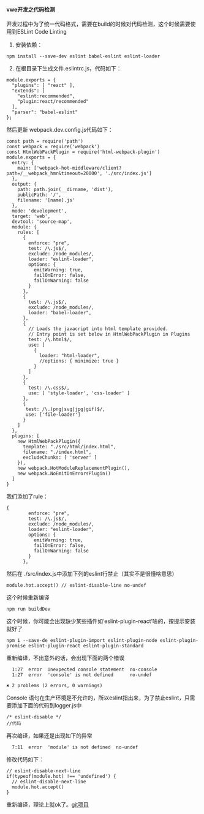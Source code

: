 #### vwe开发之代码检测 ####

开发过程中为了统一代码格式，需要在build的时候对代码检测，这个时候需要使用到ESLint Code Linting

1. 安装依赖：
```
npm install --save-dev eslint babel-eslint eslint-loader
```

2. 在根目录下生成文件.eslintrc.js，代码如下：
```
module.exports = {
  "plugins": [ "react" ],
  "extends": [
    "eslint:recommended",
    "plugin:react/recommended"
  ],
  "parser": "babel-eslint"
};
```
然后更新 webpack.dev.config.js代码如下：
```
const path = require('path')
const webpack = require('webpack')
const HtmlWebPackPlugin = require('html-webpack-plugin')
module.exports = {
  entry: {
    main: ['webpack-hot-middleware/client?path=/__webpack_hmr&timeout=20000', './src/index.js']
  },
  output: {
    path: path.join(__dirname, 'dist'),
    publicPath: '/',
    filename: '[name].js'
  },
  mode: 'development',
  target: 'web',
  devtool: 'source-map',
  module: {
    rules: [
      {
        enforce: "pre",
        test: /\.js$/,
        exclude: /node_modules/,
        loader: "eslint-loader",
        options: {
          emitWarning: true,
          failOnError: false,
          failOnWarning: false
        }
      },
      {
        test: /\.js$/,
        exclude: /node_modules/,
        loader: "babel-loader",
      },
      {
        // Loads the javacript into html template provided.
        // Entry point is set below in HtmlWebPackPlugin in Plugins
        test: /\.html$/,
        use: [
          {
            loader: "html-loader",
            //options: { minimize: true }
          }
        ]
      },
      {
        test: /\.css$/,
        use: [ 'style-loader', 'css-loader' ]
      },
      {
       test: /\.(png|svg|jpg|gif)$/,
       use: ['file-loader']
      }
    ]
  },
  plugins: [
    new HtmlWebPackPlugin({
      template: "./src/html/index.html",
      filename: "./index.html",
      excludeChunks: [ 'server' ]
    }),
    new webpack.HotModuleReplacementPlugin(),
    new webpack.NoEmitOnErrorsPlugin()
  ]
}
```
我们添加了rule：
```
{
        enforce: "pre",
        test: /\.js$/,
        exclude: /node_modules/,
        loader: "eslint-loader",
        options: {
          emitWarning: true,
          failOnError: false,
          failOnWarning: false
        }
      },
```
然后在 ./src/index.js中添加下列的eslint行禁止（其实不是很懂啥意思）
```
module.hot.accept() // eslint-disable-line no-undef
```

这个时候重新编译
```
npm run buildDev
```
这个时候，你可能会出现缺少某些插件如‘eslint-plugin-react’啥的，按提示安装就好了
```
npm i --save-de eslint-plugin-import eslint-plugin-node eslint-plugin-promise eslint-plugin-react eslint-plugin-standard
```
重新编译，不出意外的话，会出现下面的两个错误
```
  1:27  error  Unexpected console statement  no-console
  1:27  error  'console' is not defined      no-undef

✖ 2 problems (2 errors, 0 warnings)

```

Console 语句在生产环境是不允许的，所以eslint指出来，为了禁止eslint，只需要添加下面的代码到logger.js中
```
/* eslint-disable */
//代码
```
再次编译，如果还是出现如下的异常
```
  7:11  error  'module' is not defined  no-undef
```
修改代码如下：
```
// eslint-disable-next-line
if(typeof(module.hot) !== 'undefined') {
  // eslint-disable-next-line
  module.hot.accept()
}
```

重新编译，理论上就ok了。[git项目](https://github.com/GitHubsteven/express-webpack)